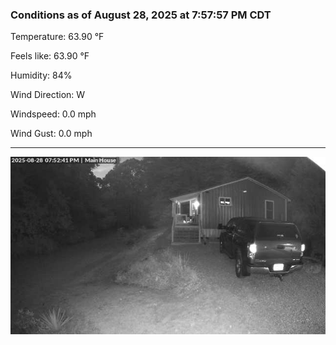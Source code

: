 ### Conditions as of August 28, 2025 at 7:57:57 PM CDT 

Temperature: 63.90 &deg;F

Feels like: 63.90 &deg;F

Humidity: 84%

Wind Direction: W

Windspeed: 0.0 mph

Wind Gust: 0.0 mph

---

<img src="./images/latest.jpeg"/>

